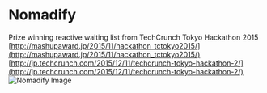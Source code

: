 # Nomadify

Prize winning reactive waiting list from TechCrunch Tokyo Hackathon 2015
[http://mashupaward.jp/2015/11/hackathon_tctokyo2015/](http://mashupaward.jp/2015/11/hackathon_tctokyo2015/)  
[http://jp.techcrunch.com/2015/12/11/techcrunch-tokyo-hackathon-2/](http://jp.techcrunch.com/2015/12/11/techcrunch-tokyo-hackathon-2/)  
![Nomadify Image](https://ma10.s3.amazonaws.com/uploads/works/5791/1.png)
